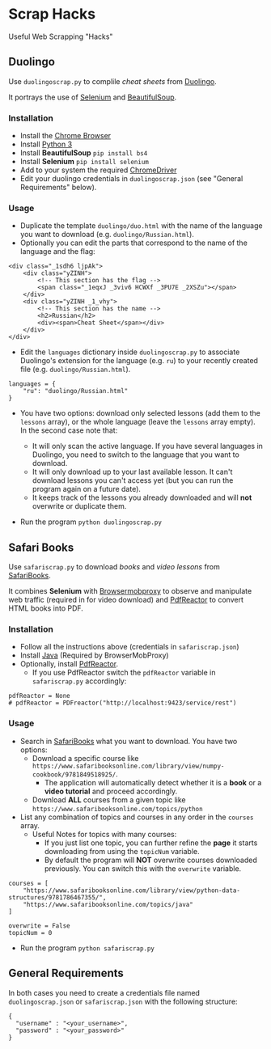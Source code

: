 # Scrap Hacks
Useful Web Scrapping "Hacks"

## Duolingo

Use `duolingoscrap.py` to complile *cheat sheets* from [Duolingo](https://www.duolingo.com).

It portrays the use of [Selenium](http://www.seleniumhq.org) and [BeautifulSoup](https://www.crummy.com/software/BeautifulSoup/bs4/doc/).

### Installation

* Install the [Chrome Browser](https://www.google.com/chrome)
* Install [Python 3](https://www.python.org)
* Install **BeautifulSoup**
`pip install bs4`
* Install **Selenium**
`pip install selenium`
* Add to your system the required [ChromeDriver](https://sites.google.com/a/chromium.org/chromedriver/downloads)
* Edit your duolingo credentials in `duolingoscrap.json` (see "General Requirements" below).

### Usage

* Duplicate the template `duolingo/duo.html` with the name of the language you want to download (e.g. `duolingo/Russian.html`).
* Optionally you can edit the parts that correspond to the name of the language and the flag:

```
<div class="_1sdh6 ljpAk">
    <div class="yZINH">
        <!-- This section has the flag -->
        <span class="_1eqxJ _3viv6 HCWXf _3PU7E _2XSZu"></span>
    </div>
    <div class="yZINH _1_vhy">
        <!-- This section has the name -->
        <h2>Russian</h2>
        <div><span>Cheat Sheet</span></div>
    </div>
</div>
```

* Edit the `languages` dictionary inside `duolingoscrap.py` to associate Duolingo's extension for the language (e.g. `ru`) to your recently created file (e.g. `duolingo/Russian.html`).

```
languages = {
    "ru": "duolingo/Russian.html"
}
```

* You have two options: download only selected lessons (add them to the `lessons` array), or the whole language (leave the `lessons` array empty). In the second case note that:
    * It will only scan the active language. If you have several languages in Duolingo, you need to switch to the language that you want to download.
    * It will only download up to your last available lesson. It can't download lessons you can't access yet (but you can run the program again on a future date).
    * It keeps track of the lessons you already downloaded and will **not** overwrite or duplicate them.

* Run the program
`python duolingoscrap.py`

## Safari Books

Use `safariscrap.py` to download *books* and *video lessons* from [SafariBooks](https://www.safaribooksonline.com/).

It combines **Selenium** with [Browsermobproxy](https://github.com/lightbody/browsermob-proxy) to observe and manipulate web traffic (required in for video download) and [PdfReactor](http://www.pdfreactor.com/) to convert HTML books into PDF.

### Installation

* Follow all the instructions above (credentials in `safariscrap.json`)
* Install [Java](https://www.java.com/en) (Required by BrowserMobProxy)
* Optionally, install [PdfReactor](http://www.pdfreactor.com/).
    * If you use PdfReactor switch the `pdfReactor` variable in `safariscrap.py` accordingly:

```
pdfReactor = None
# pdfReactor = PDFreactor("http://localhost:9423/service/rest")
```

### Usage

* Search in [SafariBooks](https://www.safaribooksonline.com) what you want to download. You have two options:
    * Download a specific course like `https://www.safaribooksonline.com/library/view/numpy-cookbook/9781849518925/`.
        * The application will automatically detect whether it is a **book** or a **video tutorial** and proceed accordingly.
    * Download **ALL** courses from a given topic like `https://www.safaribooksonline.com/topics/python`
* List any combination of topics and courses in any order in the `courses` array.
    * Useful Notes for topics with many courses:
        * If you just list one topic, you can further refine the **page** it starts downloading from using the `topicNum` variable.
        * By default the program will **NOT** overwrite courses downloaded previously. You can switch this with the `overwrite` variable.

```
courses = [
    "https://www.safaribooksonline.com/library/view/python-data-structures/9781786467355/",
    "https://www.safaribooksonline.com/topics/java"
]

overwrite = False
topicNum = 0
```

* Run the program
`python safariscrap.py`

## General Requirements

In both cases you need to create a credentials file named `duolingoscrap.json` or `safariscrap.json` with the following structure:

```
{
  "username" : "<your_username>",
  "password" : "<your_password>"
}
```
